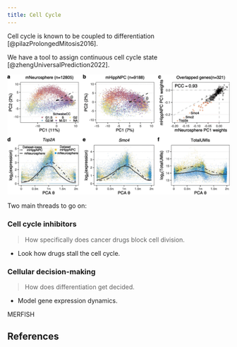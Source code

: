 ```yaml
---
title: Cell Cycle
---
```


Cell cycle is known to be coupled to differentiation [@pilazProlongedMitosis2016].

We have a tool to assign continuous cell cycle state [@zhengUniversalPrediction2022].

![](./13059_2021_2581_Fig2_HTML.webp)

Two main threads to go on:

### Cell cycle inhibitors
> How specifically does cancer drugs block cell division.

- Look how drugs stall the cell cycle.

### Cellular decision-making
> How does differentiation get decided.

- Model gene expression dynamics.



MERFISH


## References

